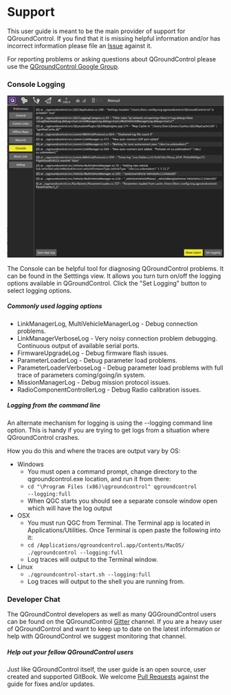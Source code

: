 # Support

This user guide is meant to be the main provider of support for QGroundControl. If you find that it is missing helpful information and/or has incorrect information please file an [Issue](https://github.com/mavlink/qgc-user-guide/issues) against it.

For reporting problems or asking questions about QGroundControl please use the [QGroundControl Google Group](http://groups.google.com/group/qgroundcontrol).

### Console Logging

![](Console.jpg)

The Console can be helpful tool for diagnosing QGroundControl problems. It can be found in the Setttings view. It allows you turn turn on/off the logging options available in QGroundControl. Click the "Set Logging" button to select logging options.

##### Commonly used logging options

* LinkManagerLog, MultiVehicleManagerLog - Debug connection problems.
* LinkManagerVerboseLog - Very noisy connection problem debugging. Continuous output of available serial ports.
* FirmwareUpgradeLog - Debug firmware flash issues.
* ParameterLoaderLog - Debug parameter load problems.
* ParameterLoaderVerboseLog - Debug parameter load problems with full trace of parameters coming/going/in system.
* MissionManagerLog - Debug mission protocol issues.
* RadioComponentControllerLog - Debug Radio calibration issues.

##### Logging from the command line

An alternate mechanism for logging is using the --logging command line option. This is handy if you are trying to get logs from a situation where QGroundControl crashes.

How you do this and where the traces are output vary by OS:

  * Windows
    * You must open a command prompt, change directory to the qgroundcontrol.exe location, and run it from there:
    * <code>cd "\Program Files (x86)\qgroundcontrol"
qgroundcontrol --logging:full</code>
    * When QGC starts you should see a separate console window open which will have the log output
  * OSX
    * You must run QGC from Terminal. The Terminal app is located in Applications/Utilities. Once Terminal is open paste the following into it:
    * <code>cd /Applications/qgroundcontrol.app/Contents/MacOS/
./qgroundcontrol --logging:full</code>
    * Log traces will output to the Terminal window.
  * Linux
    * <code>./qgroundcontrol-start.sh --logging:full</code>
    * Log traces will output to the shell you are running from.


### Developer Chat

The QGroundControl developers as well as many QGGroundControl users can be found on the QGroundControl [Gitter](https://gitter.im/mavlink/qgroundcontrol) channel. If you are a heavy user of QGroundControl and want to keep up to date on the latest information or help with QGroundControl we suggest monitoring that channel.

##### Help out your fellow QGroundControl users

Just like QGroundControl itself, the user guide is an open source, user created and supported GitBook. We welcome [Pull Requests](https://github.com/mavlink/qgc-user-guide/pulls) against the guide for fixes and/or updates.
